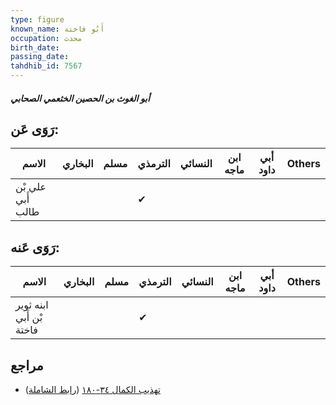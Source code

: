 ```yaml
---
type: figure
known_name: أَبُو فاختة
occupation: محدث
birth_date:
passing_date:
tahdhib_id: 7567
---
```

##### أبو الغوث بن الحصين الخثعمي الصحابي

## رَوَى عَن:
| الاسم             | البخاري | مسلم | الترمذي | النسائي | ابن ماجه | أبي داود | Others |
| ----------------- | ------- | ---- | ------- | ------- | -------- | -------- | ------ |
| علي بْن أَبي طالب |         |      | ✔       |         |          |          |        |
## رَوَى عَنه:
| الاسم                    | البخاري | مسلم | الترمذي | النسائي | ابن ماجه | أبي داود | Others |
| ------------------------ | ------- | ---- | ------- | ------- | -------- | -------- | ------ |
| ابنه ثوير بْن أَبي فاختة |         |      | ✔       |         |          |          |        |
## مراجع
- [تهذيب الكمال ٣٤-١٨٠](obsidian://open?vault=Tahdhib-al-Kamal&file=Figures/٧٥٦٧-أبو%20الغوث%20بن%20الحصين%20الخثعمي%20الصحابي) ([رابط الشاملة](https://shamela.ws/book/3722/18297))